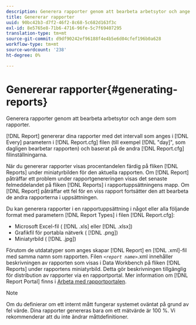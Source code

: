 ```yaml
---
description: Generera rapporter genom att bearbeta arbetsytor och ange dem som rapporter.
title: Genererar rapporter
uuid: 90bc42b3-d7f2-46f2-8c68-5c682d163f3c
exl-id: 8e5765e8-71b6-4716-96fe-5c7f69407295
translation-type: tm+mt
source-git-commit: d9df90242ef96188f4e4b5e6d04cfef196b0a628
workflow-type: tm+mt
source-wordcount: '238'
ht-degree: 0%

---
```


# Genererar rapporter{#generating-reports}

Generera rapporter genom att bearbeta arbetsytor och ange dem som rapporter.

[!DNL Report] genererar dina rapporter med det intervall som anges i  [!DNL Every] parametern i  [!DNL Report.cfg] filen (till exempel  [!DNL "day]&quot;, som dagligen bearbetar rapporten) och baserat på de andra  [!DNL Report.cfg] filinställningarna.

När du genererar rapporter visas procentandelen färdig på fliken [!DNL Reports] under miniatyrbilden för den aktuella rapporten. Om [!DNL Report] påträffar ett problem under rapportgenereringen visas det senaste felmeddelandet på fliken [!DNL Reports] i rapportuppsättningens mapp. Om [!DNL Report] påträffar ett fel för en viss rapport fortsätter den att bearbeta de andra rapporterna i uppsättningen.

Du kan generera rapporter i en rapportuppsättning i något eller alla följande format med parametern [!DNL Report Types] i filen [!DNL Report.cfg]:

* Microsoft Excel-fil ( [!DNL .xls] eller [!DNL .xlsx])
* Grafikfil för portabla nätverk ( [!DNL .png])
* Miniatyrbild ( [!DNL .jpg])

Förutom de utdatatyper som anges skapar [!DNL Report] en [!DNL .xml]-fil med samma namn som rapporten. Filen *`<report name>`*.xml innehåller beskrivningen av rapporten som visas i Data Workbench på fliken [!DNL Reports] under rapportens miniatyrbild. Detta gör beskrivningen tillgänglig för distribution av rapporter via en rapportportal. Mer information om [!DNL Report Portal] finns i [Arbeta med rapportportalen](../../home/c-rpt-oview/c-rpt-portal/c-rpt-portal.md#concept-f692210cad494c00865dbf325eb5ed35).

>[!NOTE]
>
>Om du definierar om ett internt mått fungerar systemet oväntat på grund av fel värde. Dina rapporter genereras bara om ett mätvärde är 100 %. Vi rekommenderar att du inte ändrar måttdefinitioner.

